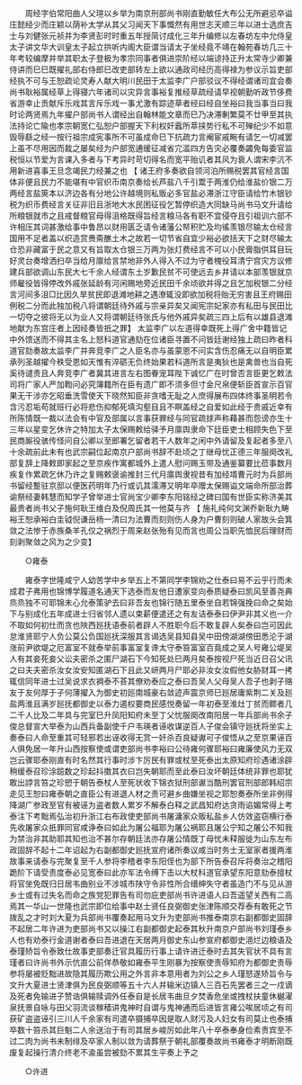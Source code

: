 <!-- { "loadSidebar": true } -->
　　周经字伯常阳曲人父瑄以乡举为南京刑部尚书刚直勤敏任大布公无所避忌卒谥庄懿经少而庄颖以荫补太学从其父习闻天下事慨然有用世志天顺三年以进士选庶吉士与刘健张元祯并为李贤彭时时重五年授简讨成化三年升编修以左春坊左中允侍皇太子讲文华大训皇太子起立拱听内阁大臣谓当请太子坐经竟不靖在翰苑春坊几三十年考较编摩并举其职太子登极为孝宗同事者俱进崇阶经以端谅持正升太常寺少卿兼侍讲而巳巳既擢礼部右侍郎巳改吏部转左上欲以通政司经历高得禄为参议示旨吏部经执不可与王恕疏论灵寿人献大明川民田于太监李广户部驳议不得经谓诸司宜会奏尚书耿裕属经草上得寝六年诸司以灾异言事裕复推经草疏经请早视朝勤听政节侈费省游幸止贡献斥乐戏其言斥乐戏一事尤激有踪迹草者经曰经自坐裕曰我当事当曰我时论两贤焉九年擢户部尚书人谓经出自翰林能文章而巳乃决滞剸繁莫不廿甲至其执法持论亡隃也孝宗朝宽仁弘恕户部握天下利权奸蠧所萃挟势行私不可殚纪少不如意毁辱繇之经一按行祖宗成宪事所不可虽成命巳下抗疏力言阉宦戚畹有请乞一切减罢上虽不尽用因而裁之屡矣经为户部宽逋缓征减省宂滥四方告灾必覆奏蠲免每委官监税恒以节爱为言课入多者与下考异时苛切得名而宽平贻讥者其风为衰人谓宋李沆不用新进喜事王旦念竭民力经兼之也 【 诸王府多奏欲自领河泊所赐税罢其官经言国体非便且民力不能堪有中官织币南京奏给长芦盐八千引鬻于两淮仍给淮盐价银二万两经言盐筴本以济边各有分地公许越境则私贩必多官盐必滞浙江守臣请给竹木银钞税为织币费经言关征非旧且浙地大水民困征役乞暂停织造大同缺马尚书马文升请给所粮银就市之且戒督粮官母得沮格既得旨经言粮马各有职不宜侵夺且引祖训六部不许相压其词甚激给事中鲁昂以财用匮乏请令诸藩公帑积贮及均徭羡银尽输太仓经言国用不足者盖以织造赏赉斋醮土木之故若一切节省自宜少裕必欲括天下之财尽输太仓恐非藏富于民之意又有旨取太仓银三万两为张灯费经言不可以小民膏脂供耳目玩好灵台奏增洒扫卒当给月廪给言禁地非外人得入不过为守者槐役耳清宁宫灾方议修建兵部欲调山东民大七千余人经谓东土岁歉民贫不可使远去乡井请以本部羡银就京师雇役皆得停改外戚张延龄有河闲赐地旁近民田千余顷欲并得之且乞加税银二分经言河间多沮□比因久旱贫民即退滩地耕之遇潦辄没即欲加税将贻无穷害且王府赐田例税二分而此独加税八将谓朝廷待外戚与宗亲异矣又闻宪宗妃家亦有私田与民田比一切夺之彼将无以为业人又将谓朝廷待张氏与他外戚异矣疏三四上后有以雄县退滩地献为东宫庄者上因经奏皆扺之罪】 太监李广以左道得幸既死上得广舍中籍皆记中外馈送而不得其主名上怒科道官通劾在位诸臣寻置不问皆廷谢经独上疏曰昨者科道官劾奏故太监李广并奔竞李广之人臣名亦与虽蒙恩不问实含伤忍痛无以自明臣累承列圣越擢今秩受恩如天惟有淬砺无负终始果若科道所言是夷狄也是禽兽也当自死奚待谴责且人奔竞李广者冀其进言左右图眷宠耳陛下诚忆广在时曾否言臣更乞敕法司将广家人严加鞫问必究簿籍所在臣有遗广即不须多但寸金尺帛便斩臣首宣示百官果无干涉亦乞昭垂洗雪使天下晓然知臣非贪嗜无耻之人庶得展布四体终事圣明若令含污忍垢苟就班行必将悲伤抑郁死填沟壑目且不瞑盖经之自爱如此经于贵戚近幸有所陈情既一裁以法会有中官及部属以言事获罪经与同官疏捄声称藉甚而怨谤亦生十三年以星变乞休许之特加太子太保赐敕给驿予月廪舆隶命下廷臣吏士相顾失色下至民商厮役骇传怪问自公卿以至郎署乞留者若干人数年之闲中外请留及复起者多至八十余疏前此未有也武宗嗣位起南京户部尚书辞不赴顷之丁继母忧正德三年服阕改礼部复辞上降敕即家起之至京疾作寓都城外上遣人慰问赐玉带及通鉴纂要比莅事数月疾复作累疏乞休乃许之复赐敕褒谕推封三代月廪舆隶视昔有加经壻曹元时为兵部尚书留经蹔驻京邸以便医药明年乃行或讥其濡滞又明年卒赠太保赐谥文端命所部治葬谕祭经妻韩慧而知学子曾举进士官尚宝少卿李东阳铭经之碑曰国有世臣实称济美其最贵者尚书父子施何耿王维白及倪周氏其一他莫与齐 【 施礼纯何文渊乔新耿九畴裕王恕承裕白圭钺倪谦岳杨一清曰为法曹而刻则伤人身为户曹刻则破人家故头会箕敛之法惨于赤族桑羊孔仅之祸烈于周来赵张殆有见而言也周公当职先恤民后理财而刻剥聚敛之风为之少变】 

　　○雍泰 

　　雍泰字世隆咸宁人幼苦学中乡举五上不第同学李锦劝之仕泰曰易不云乎行而未成君子弗用也锦博学履道名通天下选泰而友他日遭家变向泰质疑泰曰凯风至善尧典烝烝独不可耶锦未心允泰策驴去曰非吾友也锦行随五里泰坐自若锦强挽曰命之矣始下与别成化五年成进士归省邻人遗以束薪便遣还之有友诘泰泰曰伊尹非其义也一介不取如何初仕而贪也陜西廵抚语泰前者辟人不胜职今后不敢复辟人矣泰曰岂可因此怠淮贤耶宁人负公莫公负国廵抚深服其言谒选吴县知县吴中田傍湖湖傍田悉沦于湖涨前尹欲堤之厄富室不就泰举前事富室复谗太守泰笞富室百竟成之吴人号雍公堤吴人有其妾死妾父讼夫密杀之匿尸湖石下今知死处巳两月矣泰按视尸死当近日召父讯之曰夫夫密杀汝女汝安知匿湖石下且此又岍两月尸耶必非汝女汝假他女胁财耳一拷辄信同年进士过吴说求衣裯泰不荅其僚劝泰应之泰曰吾吴人父母吴人吾子也剥子赂友于友何厚于子何薄擢入为御史初廵南城豪右敛迹声震京师巳廵居庸紫荆二关及廵盐两淮且满岁廵抚都御史以泰力遏权要商民感悦奏留一年初泰至淮灶丁贫而鳏者几二千人比及二年具与完室巳升凤阳知府未至丁父忧服阕改南阳居一年兵部尚书余子俊总督宣大举泰为山西兵备副使千户韦瑛者诬收谋逆百人子俊会镇守廵抚将坐实上奏泰曰人命至重其可轻邪若出诬收得无赏一奸杀百良疑谳可子俊悟从之至京果诬百人俱免居一年升山西按察使或谓吏部尚书李裕曰公待雍何骤耶裕曰雍廉使风力无双岂云骤耶泰刚直有时名然其行事时涉卞厉民有罪或杖至死泰出太原知府珍遇诸涂辟稍缓泰召珍涂跽数之珍起抖擞其衣曰岂失朝耶而至此泰曰汝坏朝廷体统非罪也耶犹敢出誖言笞之珍愬于朝告泰杖人至死状收下锦衣狱刑部谳当酷刑罢官刑部郎韩绍宗走见王恕曰雍泰朝之直臣公有进退人材之责可避乡曲嫌坐视之耶恕奏泰所坐非例得降湖广参政至官有被诬为盗者数人累岁不解泰白释之武昌知府达贪雨谄媚常得上考泰注下考黜焉弘治初升浙江右布政使吏部尚书屠滽家众贩私盐乡人仿效盗窃横行泰先收屠家众扺罪同官咸诤泰曰如此为屠公福耶为屠公祸耶且屠公宁知之屠公不知我为禁治非其助耶其知也治不甚尔存朝廷法亦存屠公情既丁母忧未释服徙为山东左布政固辞不起十二年诏起为右副都御史廵抚宣府诸所奏议咸当时务士无室家者援两淮故事来请泰与完聚复至千人参将李稽者李东阳侄也为部下所告泰召斥将奏治之稽阳跪阶下请受责度泰必见宽泰曰此亦军法令缚下击以大杖科道官承望东阳意劾泰擅杖将官坐免既归日居韦曲别业不涉城市陕守令非性所合缙绅失守者虽造门不与见从游乡士或有过失名而命之族党犯罪告有司勿庇吏部尚书许进语人曰吾遥望关西有二高焉其一华山一世隆也武宗即位给事中赵士贤任良弼御史张津陈顺交荐泰有敢死之节拨乱之才时刘大夏为兵部尚书覆奏起用马文升为吏部尚书推泰南京右副都御史固辞不起居二年许进为吏部尚书又以操江右副都御史起泰其秋升南京户部尚书刘瑾泰乡人也有劝泰行金道谢者泰曰吾进退在天居两月御史东山参宣府都御史浥烂边粮语及泰瑾矫旨令泰致仕故事吏部奏迁官具履历行事上请许进迁泰时去其失官状不具有言瑾者曰许尚书外示伉直公前佯恭敬如雍泰平生刚暴为按察使责辱知府为都御史责辱参将屡被贬黜进故隐其履历欺公用之外言非本意用者为刘公之乡人瑾怒遂矫旨令与文升大夏进士贤津俱为民良弼顺等五十六人并输米边镇人三百石先罢者三之一戍谪及死者免输进子赞诰俱输赎调外任泰自是长居韦曲旦夕焚香危坐或拽杖扶童休樾濯泉抚景自咏与田父羽流谈稼穑讲鬼神时自谓与鬼神通而后进皆言雍公唉居顷之有司获矿盗盗诬引三川人千余家有司遣卒摄捕卒因是取人财污及人妇女有司莫止也泰捕卒数十笞杀其巨魁二人余送治于有司其居乡峻厉如此年八十卒泰奉身俭素贵宾至不过二肉为尚书未制绯及卒家人制以敛为请葬祭于朝礼部覆奏故尚书雍泰才明断刚既废复起操行清介终老不渝虽尝被劾不累其生平奏上予之 

　　○许进 

